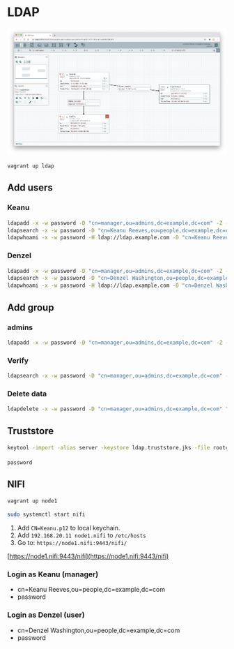 # LDAP

![](../images/secure.ldap.png)

```bash
vagrant up ldap
```

## Add users

### Keanu

```bash
ldapadd -x -w password -D "cn=manager,ou=admins,dc=example,dc=com" -Z -f /share/keanu.ldif
ldapsearch -x -w password -D "cn=Keanu Reeves,ou=people,dc=example,dc=com" -b "dc=example,dc=com" "uid=keanu" -Z
ldapwhoami -x -w password -H ldap://ldap.example.com -D "cn=Keanu Reeves,ou=people,dc=example,dc=com" -Z
```

### Denzel


```bash
ldapadd -x -w password -D "cn=manager,ou=admins,dc=example,dc=com" -Z -f /share/denzel.ldif
ldapsearch -x -w password -D "cn=Denzel Washington,ou=people,dc=example,dc=com" -b "dc=example,dc=com" "uid=denzel" -Z
ldapwhoami -x -w password -H ldap://ldap.example.com -D "cn=Denzel Washington,ou=people,dc=example,dc=com" -Z
```

## Add group

### admins

```bash
ldapadd -x -w password -D "cn=manager,ou=admins,dc=example,dc=com" -Z -f /share/group.ldif
```

### Verify

```bash
ldapsearch -x -w password -D "cn=manager,ou=admins,dc=example,dc=com" -b "dc=example,dc=com" objectClass=* -Z
```

### Delete data

```bash
ldapdelete -x -w password -D "cn=manager,ou=admins,dc=example,dc=com" "cn=Denzel Washington,ou=people,dc=example,dc=com" -Z
```

## Truststore

```bash
keytool -import -alias server -keystore ldap.truststore.jks -file rootca.crt

password
```


## NIFI

```bash
vagrant up node1
```

```bash
sudo systemctl start nifi
```

1. Add `CN=Keanu.p12` to local keychain.
1. Add `192.168.20.11 node1.nifi` to `/etc/hosts`
1. Go to: `https://node1.nifi:9443/nifi/`

[https://node1.nifi:9443/nifi](https://node1.nifi:9443/nifi)

### Login as Keanu (manager)

- cn=Keanu Reeves,ou=people,dc=example,dc=com
- password

### Login as Denzel (user)

- cn=Denzel Washington,ou=people,dc=example,dc=com
- password
